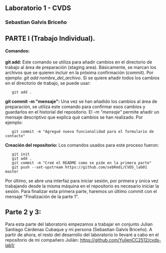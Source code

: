 ## Laboratorio 1 - CVDS
### Sebastian Galvis Briceño


## PARTE I (Trabajo Individual).

#### Comandos:

**git add:** Este comando se utiliza para añadir cambios en el directorio de trabajo al área de preparación (staging area). Básicamente, se marcan los archivos que se quieren incluir en la próxima confirmación (commit). Por ejemplo: *git add nombre_del_archivo*.
Si se quiere añadir todos los cambios en el directorio de trabajo, se puede usar: 
```git
   git add .
```

**git commit -m "mensaje":** Una vez se han añadido los cambios al área de preparación, se utiliza este comando para confirmar esos cambios y guardarlos en el historial del repositorio. El *-m "mensaje"* permite añadir un mensaje descriptivo que explica qué cambios se han realizado. Por ejemplo: 
```git
   git commit -m "Agregué nueva funcionalidad para el formulario de contacto"
```

**Creación del repositorio:** Los comandos usados para este proceso fueron:
```git
   git init
   git add .
   git commit -m "Creé el README como se pide en la primera parte"
   git push --set-upstream https://github.com/sebRedi/CVDS_lab01 master
```
Por último, se abre una interfaz para iniciar sesión, por primera y única vez trabajando desde la misma máquina en el repositorio es necesario iniciar la sesión.
Para finalizar esta primera parte, haremos un último commit con el mensaje "Finalización de la parte 1".


## Parte 2 y 3:

Para esta parte del laboratorio empezamos a trabajar en conjunto Julian Santiago Cárdenas Cubaque y mi persona (Sebastian Galvis Briceño).
A partir de ahora, el resto del desarrollo del laboratorio lo llevaré a cabo en el repositorio de mi compañero Julián: https://github.com/YulienCC2512/cvds-lab1/